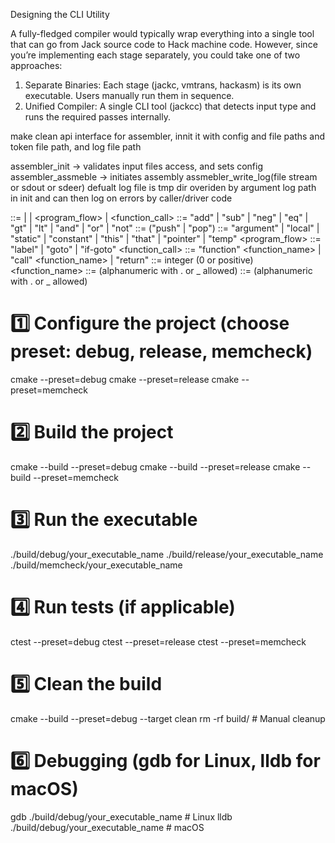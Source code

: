Designing the CLI Utility

A fully-fledged compiler would typically wrap everything into a single tool that can go from Jack source code to Hack machine code. However, since you’re implementing each stage separately, you could take one of two approaches:
1.	Separate Binaries: Each stage (jackc, vmtrans, hackasm) is its own executable. Users manually run them in sequence.
2.	Unified Compiler: A single CLI tool (jackcc) that detects input type and runs the required passes internally.

make clean api interface for assembler, innit it with config and file paths and token file path, and log file path

assembler_init -> validates input files access, and sets config 
assembler_assmeble -> initiates assembly
assmebler_write_log(file stream or sdout or sdeer)
defualt log file is tmp dir overiden by argument log path in init and can then  log on errors by caller/driver code 




<command> ::= <arithmetic> | <memory> | <program_flow> | <function_call>
<arithmetic> ::= "add" | "sub" | "neg" | "eq" | "gt" | "lt" | "and" | "or" | "not"
<memory> ::= ("push" | "pop") <segment> <index>
<segment> ::= "argument" | "local" | "static" | "constant" | "this" | "that" | "pointer" | "temp"
<program_flow> ::= "label" <label> | "goto" <label> | "if-goto" <label>
<function_call> ::= "function" <function_name> <nVars> | "call" <function_name> <nArgs> | "return"
<index> ::= integer (0 or positive)
<function_name> ::= (alphanumeric with . or _ allowed)
<label> ::= (alphanumeric with . or _ allowed)





# 1️⃣ Configure the project (choose preset: debug, release, memcheck)
cmake --preset=debug
cmake --preset=release
cmake --preset=memcheck

# 2️⃣ Build the project
cmake --build --preset=debug
cmake --build --preset=release
cmake --build --preset=memcheck

# 3️⃣ Run the executable
./build/debug/your_executable_name
./build/release/your_executable_name
./build/memcheck/your_executable_name

# 4️⃣ Run tests (if applicable)
ctest --preset=debug
ctest --preset=release
ctest --preset=memcheck

# 5️⃣ Clean the build
cmake --build --preset=debug --target clean
rm -rf build/  # Manual cleanup

# 6️⃣ Debugging (gdb for Linux, lldb for macOS)
gdb ./build/debug/your_executable_name   # Linux
lldb ./build/debug/your_executable_name  # macOS